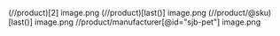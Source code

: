 (//product)[2]
image.png
(//product)[last()]
image.png
(//product/@sku)[last()]
image.png
//product/manufacturer[@id="sjb-pet"]
image.png